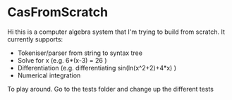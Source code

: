 # CasFromScratch

Hi this is a computer algebra system that I'm trying to build from scratch.
It currently supports:
- Tokeniser/parser from string to syntax tree
- Solve for x (e.g. 6*(x-3) = 26 )
- Differentiation (e.g. differentiating sin(ln(x^2+2)+4*x) )
- Numerical integration


To play around. Go to the tests folder and change up the different tests
